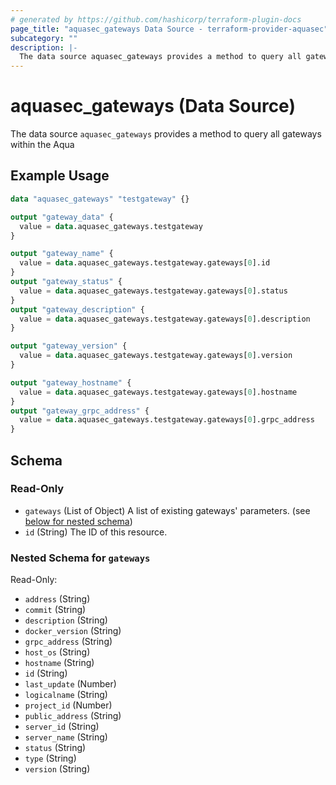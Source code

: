 ```yaml
---
# generated by https://github.com/hashicorp/terraform-plugin-docs
page_title: "aquasec_gateways Data Source - terraform-provider-aquasec"
subcategory: ""
description: |-
  The data source aquasec_gateways provides a method to query all gateways within the Aqua
---
```


# aquasec_gateways (Data Source)

The data source `aquasec_gateways` provides a method to query all gateways within the Aqua

## Example Usage

```terraform
data "aquasec_gateways" "testgateway" {}

output "gateway_data" {
  value = data.aquasec_gateways.testgateway
}

output "gateway_name" {
  value = data.aquasec_gateways.testgateway.gateways[0].id
}
output "gateway_status" {
  value = data.aquasec_gateways.testgateway.gateways[0].status
}
output "gateway_description" {
  value = data.aquasec_gateways.testgateway.gateways[0].description
}

output "gateway_version" {
  value = data.aquasec_gateways.testgateway.gateways[0].version
}

output "gateway_hostname" {
  value = data.aquasec_gateways.testgateway.gateways[0].hostname
}
output "gateway_grpc_address" {
  value = data.aquasec_gateways.testgateway.gateways[0].grpc_address
}
```

<!-- schema generated by tfplugindocs -->
## Schema

### Read-Only

- `gateways` (List of Object) A list of existing gateways' parameters. (see [below for nested schema](#nestedatt--gateways))
- `id` (String) The ID of this resource.

<a id="nestedatt--gateways"></a>
### Nested Schema for `gateways`

Read-Only:

- `address` (String)
- `commit` (String)
- `description` (String)
- `docker_version` (String)
- `grpc_address` (String)
- `host_os` (String)
- `hostname` (String)
- `id` (String)
- `last_update` (Number)
- `logicalname` (String)
- `project_id` (Number)
- `public_address` (String)
- `server_id` (String)
- `server_name` (String)
- `status` (String)
- `type` (String)
- `version` (String)


